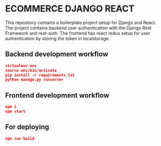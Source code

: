 # ECOMMERCE DJANGO REACT



This repository contains a boilerplate project setup for Django and React. The project contains backend user authentication with the Django Rest Framework and rest-auth. The frontend has react redux setup for user authentication by storing the token in localstorage.



## Backend development workflow

```json
virtualenv env
source env/bin/activate
pip install -r requirements.txt
python manage.py runserver
```

## Frontend development workflow

```json
npm i
npm start
```

## For deploying

```json
npm run build
```
